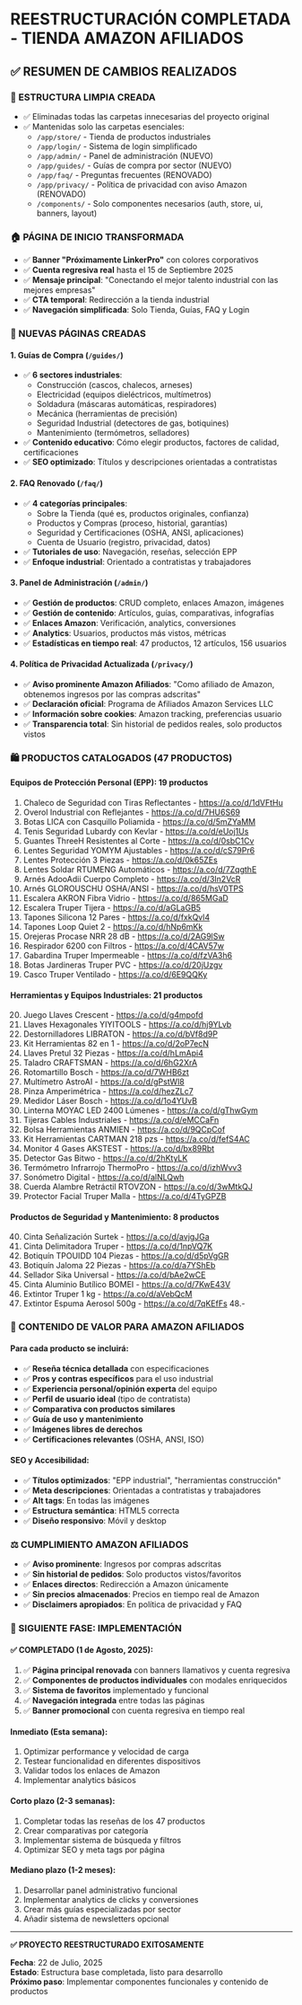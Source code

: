 # REESTRUCTURACIÓN COMPLETADA - TIENDA AMAZON AFILIADOS

## ✅ RESUMEN DE CAMBIOS REALIZADOS

### 📁 ESTRUCTURA LIMPIA CREADA
- ✅ Eliminadas todas las carpetas innecesarias del proyecto original
- ✅ Mantenidas solo las carpetas esenciales:
  - `/app/store/` - Tienda de productos industriales
  - `/app/login/` - Sistema de login simplificado
  - `/app/admin/` - Panel de administración (NUEVO)
  - `/app/guides/` - Guías de compra por sector (NUEVO)
  - `/app/faq/` - Preguntas frecuentes (RENOVADO)
  - `/app/privacy/` - Política de privacidad con aviso Amazon (RENOVADO)
  - `/components/` - Solo componentes necesarios (auth, store, ui, banners, layout)

### 🏠 PÁGINA DE INICIO TRANSFORMADA
- ✅ **Banner "Próximamente LinkerPro"** con colores corporativos
- ✅ **Cuenta regresiva real** hasta el 15 de Septiembre 2025
- ✅ **Mensaje principal**: "Conectando el mejor talento industrial con las mejores empresas"
- ✅ **CTA temporal**: Redirección a la tienda industrial
- ✅ **Navegación simplificada**: Solo Tienda, Guías, FAQ y Login

### 📝 NUEVAS PÁGINAS CREADAS

#### 1. **Guías de Compra** (`/guides/`)
- ✅ **6 sectores industriales**:
  - Construcción (cascos, chalecos, arneses)
  - Electricidad (equipos dieléctricos, multímetros)
  - Soldadura (máscaras automáticas, respiradores)
  - Mecánica (herramientas de precisión)
  - Seguridad Industrial (detectores de gas, botiquines)
  - Mantenimiento (termómetros, selladores)
- ✅ **Contenido educativo**: Cómo elegir productos, factores de calidad, certificaciones
- ✅ **SEO optimizado**: Títulos y descripciones orientadas a contratistas

#### 2. **FAQ Renovado** (`/faq/`)
- ✅ **4 categorías principales**:
  - Sobre la Tienda (qué es, productos originales, confianza)
  - Productos y Compras (proceso, historial, garantías)
  - Seguridad y Certificaciones (OSHA, ANSI, aplicaciones)
  - Cuenta de Usuario (registro, privacidad, datos)
- ✅ **Tutoriales de uso**: Navegación, reseñas, selección EPP
- ✅ **Enfoque industrial**: Orientado a contratistas y trabajadores

#### 3. **Panel de Administración** (`/admin/`)
- ✅ **Gestión de productos**: CRUD completo, enlaces Amazon, imágenes
- ✅ **Gestión de contenido**: Artículos, guías, comparativas, infografías
- ✅ **Enlaces Amazon**: Verificación, analytics, conversiones
- ✅ **Analytics**: Usuarios, productos más vistos, métricas
- ✅ **Estadísticas en tiempo real**: 47 productos, 12 artículos, 156 usuarios

#### 4. **Política de Privacidad Actualizada** (`/privacy/`)
- ✅ **Aviso prominente Amazon Afiliados**: "Como afiliado de Amazon, obtenemos ingresos por las compras adscritas"
- ✅ **Declaración oficial**: Programa de Afiliados Amazon Services LLC
- ✅ **Información sobre cookies**: Amazon tracking, preferencias usuario
- ✅ **Transparencia total**: Sin historial de pedidos reales, solo productos vistos

### 🛍️ PRODUCTOS CATALOGADOS (47 PRODUCTOS)

#### **Equipos de Protección Personal (EPP)**: 19 productos
1. Chaleco de Seguridad con Tiras Reflectantes - https://a.co/d/1dVFtHu
2. Overol Industrial con Reflejantes - https://a.co/d/7HU6S69
3. Botas LICA con Casquillo Poliamida - https://a.co/d/5mZYaMM
4. Tenis Seguridad Lubardy con Kevlar - https://a.co/d/eUoj1Us
5. Guantes ThreeH Resistentes al Corte - https://a.co/d/0sbC1Cv
6. Lentes Seguridad YOMYM Ajustables - https://a.co/d/cS79Pr6
7. Lentes Protección 3 Piezas - https://a.co/d/0k65ZEs
8. Lentes Soldar RTUMENG Automáticos - https://a.co/d/7ZqgthE
9. Arnés AdooAdii Cuerpo Completo - https://a.co/d/3In2VcR
10. Arnés GLOROUSCHU OSHA/ANSI - https://a.co/d/hsV0TPS
11. Escalera AKRON Fibra Vidrio - https://a.co/d/865MGaD
12. Escalera Truper Tijera - https://a.co/d/aGLaGB5
13. Tapones Silicona 12 Pares - https://a.co/d/fxkQvl4
14. Tapones Loop Quiet 2 - https://a.co/d/hNp6mKk
15. Orejeras Procase NRR 28 dB - https://a.co/d/2AG9lSw
16. Respirador 6200 con Filtros - https://a.co/d/4CAV57w
17. Gabardina Truper Impermeable - https://a.co/d/fzVA3h6
18. Botas Jardineras Truper PVC - https://a.co/d/20jUzgv
19. Casco Truper Ventilado - https://a.co/d/6E9QQKy

#### **Herramientas y Equipos Industriales**: 21 productos
20. Juego Llaves Crescent - https://a.co/d/g4mpofd
21. Llaves Hexagonales YIYITOOLS - https://a.co/d/hj9YLvb
22. Destornilladores LIBRATON - https://a.co/d/bVf8d9P
23. Kit Herramientas 82 en 1 - https://a.co/d/2oP7ecN
24. Llaves Pretul 32 Piezas - https://a.co/d/hLmApi4
25. Taladro CRAFTSMAN - https://a.co/d/6hG2XrA
26. Rotomartillo Bosch - https://a.co/d/7WHB6zt
27. Multímetro AstroAI - https://a.co/d/gPstWl8
28. Pinza Amperimétrica - https://a.co/d/hezZLc7
29. Medidor Láser Bosch - https://a.co/d/1o4YUvB
30. Linterna MOYAC LED 2400 Lúmenes - https://a.co/d/gThwGym
31. Tijeras Cables Industriales - https://a.co/d/eMCCaFn
32. Bolsa Herramientas ANMIEN - https://a.co/d/9QCpCof
33. Kit Herramientas CARTMAN 218 pzs - https://a.co/d/fefS4AC
34. Monitor 4 Gases AKSTEST - https://a.co/d/bx89Rbt
35. Detector Gas Bitwo - https://a.co/d/2hKtyLK
36. Termómetro Infrarrojo ThermoPro - https://a.co/d/izhWvv3
37. Sonómetro Digital - https://a.co/d/alNLQwh
38. Cuerda Alambre Retráctil RTOVZON - https://a.co/d/3wMtkQJ
39. Protector Facial Truper Malla - https://a.co/d/4TyGPZB

#### **Productos de Seguridad y Mantenimiento**: 8 productos
40. Cinta Señalización Surtek - https://a.co/d/avjgJGa
41. Cinta Delimitadora Truper - https://a.co/d/1npVQ7K
42. Botiquín TPOUIDD 104 Piezas - https://a.co/d/d5pVgGR
43. Botiquín Jaloma 22 Piezas - https://a.co/d/a7YShEb
44. Sellador Sika Universal - https://a.co/d/bAe2wCE
45. Cinta Aluminio Butílico BOMEI - https://a.co/d/7KwE43V
46. Extintor Truper 1 kg - https://a.co/d/aVebQcM
47. Extintor Espuma Aerosol 500g - https://a.co/d/7qKEfFs
48.- 
### 🎯 CONTENIDO DE VALOR PARA AMAZON AFILIADOS

#### **Para cada producto se incluirá**:
- ✅ **Reseña técnica detallada** con especificaciones
- ✅ **Pros y contras específicos** para el uso industrial
- ✅ **Experiencia personal/opinión experta** del equipo
- ✅ **Perfil de usuario ideal** (tipo de contratista)
- ✅ **Comparativa con productos similares**
- ✅ **Guía de uso y mantenimiento**
- ✅ **Imágenes libres de derechos**
- ✅ **Certificaciones relevantes** (OSHA, ANSI, ISO)

#### **SEO y Accesibilidad**:
- ✅ **Títulos optimizados**: "EPP industrial", "herramientas construcción"
- ✅ **Meta descripciones**: Orientadas a contratistas y trabajadores
- ✅ **Alt tags**: En todas las imágenes
- ✅ **Estructura semántica**: HTML5 correcta
- ✅ **Diseño responsivo**: Móvil y desktop

### ⚖️ CUMPLIMIENTO AMAZON AFILIADOS

- ✅ **Aviso prominente**: Ingresos por compras adscritas
- ✅ **Sin historial de pedidos**: Solo productos vistos/favoritos
- ✅ **Enlaces directos**: Redirección a Amazon únicamente
- ✅ **Sin precios almacenados**: Precios en tiempo real de Amazon
- ✅ **Disclaimers apropiados**: En política de privacidad y FAQ

### 🚀 SIGUIENTE FASE: IMPLEMENTACIÓN

#### **✅ COMPLETADO** (1 de Agosto, 2025):
1. ✅ **Página principal renovada** con banners llamativos y cuenta regresiva
2. ✅ **Componentes de productos individuales** con modales enriquecidos
3. ✅ **Sistema de favoritos** implementado y funcional
4. ✅ **Navegación integrada** entre todas las páginas
5. ✅ **Banner promocional** con cuenta regresiva en tiempo real

#### **Inmediato** (Esta semana):
1. Optimizar performance y velocidad de carga
2. Testear funcionalidad en diferentes dispositivos
3. Validar todos los enlaces de Amazon
4. Implementar analytics básicos

#### **Corto plazo** (2-3 semanas):
1. Completar todas las reseñas de los 47 productos
2. Crear comparativas por categoría
3. Implementar sistema de búsqueda y filtros
4. Optimizar SEO y meta tags por página

#### **Mediano plazo** (1-2 meses):
1. Desarrollar panel administrativo funcional
2. Implementar analytics de clicks y conversiones
3. Crear más guías especializadas por sector
4. Añadir sistema de newsletters opcional

---

**✅ PROYECTO REESTRUCTURADO EXITOSAMENTE**

**Fecha**: 22 de Julio, 2025  
**Estado**: Estructura base completada, listo para desarrollo  
**Próximo paso**: Implementar componentes funcionales y contenido de productos
